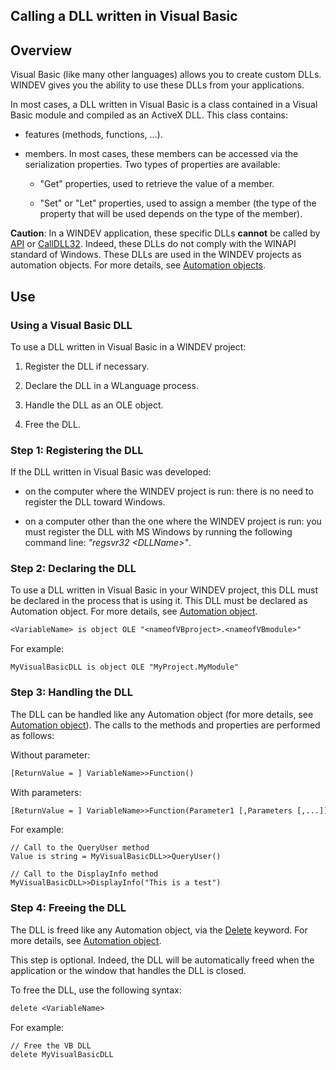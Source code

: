 
## Calling a DLL written in Visual Basic
			



<a name="NOTE1"></a>
<a name="NOTE1_1"></a>


## Overview
<a name="overview_ELTTEXTE000162"></a>
Visual Basic (like many other languages) allows you to create custom DLLs. WINDEV gives you the ability to use these DLLs from your applications.

In most cases, a DLL written in Visual Basic is a class contained in a Visual Basic module and compiled as an ActiveX DLL. This class contains:

- features (methods, functions, ...).

- members. In most cases, these members can be accessed via the serialization properties. Two types of properties are available:

	- "Get" properties, used to retrieve the value of a member.

	- "Set" or "Let" properties, used to assign a member (the type of the property that will be used depends on the type of the member).







**Caution**: In a WINDEV application, these specific DLLs **cannot** be called by [API](../WDLang1/3014005.md) or [CallDLL32](../WDLang1/3014003.md). Indeed, these DLLs do not comply with the WINAPI standard of Windows. These DLLs are used in the WINDEV projects as automation objects. For more details, see [Automation objects](../Motscles/1514014.md).

<a name="NOTE2"></a>
<a name="NOTE2_1"></a>


## Use
<a name="use_ELTTEXTE000186"></a>


### Using a Visual Basic DLL
<a name="using_visual_basic_dll_ELTPARAGRAPHE000037"></a>

To use a DLL written in Visual Basic in a WINDEV project:

1. Register the DLL if necessary.

2. Declare the DLL in a WLanguage process.

3. Handle the DLL as an OLE object.

4. Free the DLL.



<a name="NOTE2_2"></a>


### Step 1: Registering the DLL
<a name="step_1_registering_the_dll_ELTPARAGRAPHE000049"></a>

If the DLL written in Visual Basic was developed:

- on the computer where the WINDEV project is run: there is no need to register the DLL toward Windows.

- on a computer other than the one where the WINDEV project is run: you must register the DLL with MS Windows by running the following command line: *"regsvr32 &lt;DLLName>"*.



<a name="NOTE2_3"></a>


### Step 2: Declaring the DLL
<a name="step_2_declaring_the_dll_ELTPARAGRAPHE000059"></a>

To use a DLL written in Visual Basic in your WINDEV project, this DLL must be declared in the process that is using it. This DLL must be declared as Automation object. For more details, see [Automation object](../Motscles/1514014.md).

```txt
<VariableName> is object OLE "<nameofVBproject>.<nameofVBmodule>"
```


For example:

```wl
MyVisualBasicDLL is object OLE "MyProject.MyModule"
```

<a name="NOTE2_4"></a>


### Step 3: Handling the DLL
<a name="step_3_handling_the_dll_ELTPARAGRAPHE000075"></a>

The DLL can be handled like any Automation object (for more details, see [Automation object](../Motscles/1514014.md)). The calls to the methods and properties are performed as follows:

Without parameter:

```txt
[ReturnValue = ] VariableName>>Function()
```


With parameters:

```txt
[ReturnValue = ] VariableName>>Function(Parameter1 [,Parameters [,...]])
```


For example:

```wl
// Call to the QueryUser method 
Value is string = MyVisualBasicDLL>>QueryUser()

// Call to the DisplayInfo method 
MyVisualBasicDLL>>DisplayInfo("This is a test")
```

<a name="NOTE2_5"></a>


### Step 4: Freeing the DLL
<a name="step_4_freeing_the_dll_ELTPARAGRAPHE000097"></a>

The DLL is freed like any Automation object, via the [Delete](../Motscles/1511012.md) keyword. For more details, see [Automation object](../Motscles/1514014.md).

This step is optional. Indeed, the DLL will be automatically freed when the application or the window that handles the DLL is closed.

To free the DLL, use the following syntax:

```txt
delete <VariableName>
```


For example:

```wl
// Free the VB DLL
delete MyVisualBasicDLL
```



